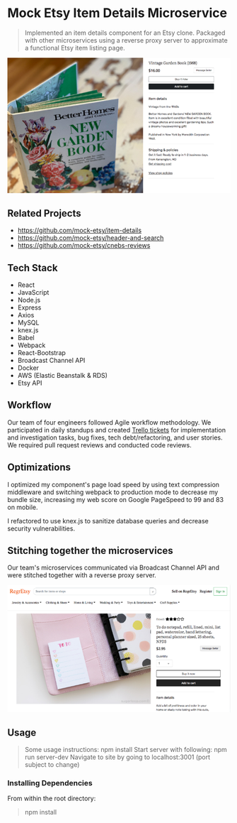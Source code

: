 # Mock Etsy Item Details Microservice

> Implemented an item details component for an Etsy clone. Packaged with other microservices using a reverse proxy server to approximate a functional Etsy item listing page.

![](ScreenShot1.png)

## Related Projects

- https://github.com/mock-etsy/item-details
- https://github.com/mock-etsy/header-and-search
- https://github.com/mock-etsy/cnebs-reviews

## Tech Stack

- React
- JavaScript
- Node.js
- Express
- Axios
- MySQL
- knex.js
- Babel
- Webpack
- React-Bootstrap
- Broadcast Channel API
- Docker
- AWS (Elastic Beanstalk & RDS)
- Etsy API

## Workflow
Our team of four engineers followed Agile workflow methodology. We participated in daily standups and created [Trello tickets](https://trello.com/b/uxhI4yLW/mock-etsy) for implementation and investigation tasks, bug fixes, tech debt/refactoring, and user stories. We required pull request reviews and conducted code reviews.

## Optimizations
I optimized my component's page load speed by using text compression middleware and switching webpack to production mode to decrease my bundle size, increasing my web score on Google PageSpeed to 99 and 83 on mobile.

I refactored to use knex.js to sanitize database queries and decrease security vulnerabilities.

## Stitching together the microservices

Our team's microservices communicated via Broadcast Channel API and were stitched together with a reverse proxy server.

![](ScreenShot2.png)

## Usage

> Some usage instructions:
> npm install
> Start server with following: npm run server-dev
> Navigate to site by going to localhost:3001 (port subject to change)

### Installing Dependencies

From within the root directory:

> npm install

